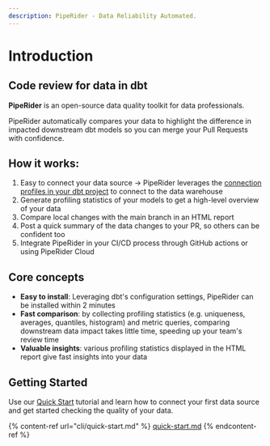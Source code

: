 ```yaml
---
description: PipeRider - Data Reliability Automated.
---
```


# Introduction

## Code review for data in dbt

**PipeRider** is an open-source data quality toolkit for data professionals.

PipeRider automatically compares your data to highlight the difference in impacted downstream dbt models so you can merge your Pull Requests with confidence.

## How it works:

1. Easy to connect your data source -> PipeRider leverages the [connection profiles in your dbt project](https://docs.getdbt.com/docs/get-started/connection-profiles) to connect to the data warehouse
2. Generate profiling statistics of your models to get a high-level overview of your data
3. Compare local changes with the main branch in an HTML report
4. Post a quick summary of the data changes to your PR, so others can be confident too
5. Integrate PipeRider in your CI/CD process through GitHub actions or using PipeRider Cloud

## Core concepts

* **Easy to install**: Leveraging dbt's configuration settings, PipeRider can be installed within 2 minutes
* **Fast comparison**: by collecting profiling statistics (e.g. uniqueness, averages, quantiles, histogram) and metric queries, comparing downstream data impact takes little time, speeding up your team's review time
* **Valuable insights**: various profiling statistics displayed in the HTML report give fast insights into your data

## Getting Started

Use our [Quick Start](cli/quick-start.md) tutorial and learn how to connect your first data source and get started checking the quality of your data.

{% content-ref url="cli/quick-start.md" %}
[quick-start.md](cli/quick-start.md)
{% endcontent-ref %}
